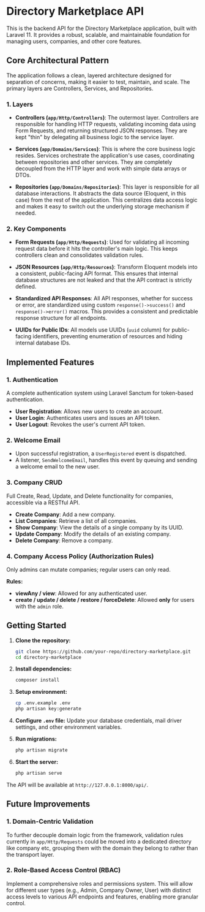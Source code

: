 # Directory Marketplace API

This is the backend API for the Directory Marketplace application, built with Laravel 11. It provides a robust, scalable, and maintainable foundation for managing users, companies, and other core features.

## Core Architectural Pattern

The application follows a clean, layered architecture designed for separation of concerns, making it easier to test, maintain, and scale. The primary layers are Controllers, Services, and Repositories.

### 1. Layers

-   **Controllers (`app/Http/Controllers`)**: The outermost layer. Controllers are responsible for handling HTTP requests, validating incoming data using Form Requests, and returning structured JSON responses. They are kept "thin" by delegating all business logic to the service layer.

-   **Services (`app/Domains/Services`)**: This is where the core business logic resides. Services orchestrate the application's use cases, coordinating between repositories and other services. They are completely decoupled from the HTTP layer and work with simple data arrays or DTOs.

-   **Repositories (`app/Domains/Repositories`)**: This layer is responsible for all database interactions. It abstracts the data source (Eloquent, in this case) from the rest of the application. This centralizes data access logic and makes it easy to switch out the underlying storage mechanism if needed.

### 2. Key Components

-   **Form Requests (`app/Http/Requests`)**: Used for validating all incoming request data before it hits the controller's main logic. This keeps controllers clean and consolidates validation rules.

-   **JSON Resources (`app/Http/Resources`)**: Transform Eloquent models into a consistent, public-facing API format. This ensures that internal database structures are not leaked and that the API contract is strictly defined.

-   **Standardized API Responses**: All API responses, whether for success or error, are standardized using custom `response()->success()` and `response()->error()` macros. This provides a consistent and predictable response structure for all endpoints.

-   **UUIDs for Public IDs**: All models use UUIDs (`uuid` column) for public-facing identifiers, preventing enumeration of resources and hiding internal database IDs.

## Implemented Features

### 1. Authentication
A complete authentication system using Laravel Sanctum for token-based authentication.
-   **User Registration**: Allows new users to create an account.
-   **User Login**: Authenticates users and issues an API token.
-   **User Logout**: Revokes the user's current API token.

### 2. Welcome Email
-   Upon successful registration, a `UserRegistered` event is dispatched.
-   A listener, `SendWelcomeEmail`, handles this event by queuing and sending a welcome email to the new user.

### 3. Company CRUD
Full Create, Read, Update, and Delete functionality for companies, accessible via a RESTful API.
-   **Create Company**: Add a new company.
-   **List Companies**: Retrieve a list of all companies.
-   **Show Company**: View the details of a single company by its UUID.
-   **Update Company**: Modify the details of an existing company.
-   **Delete Company**: Remove a company.

### 4. Company Access Policy (Authorization Rules)

Only admins can mutate companies; regular users can only read.

**Rules:**
- **viewAny / view**: Allowed for any authenticated user.
- **create / update / delete / restore / forceDelete**: Allowed **only** for users with the `admin` role.


## Getting Started

1.  **Clone the repository:**
    ```bash
    git clone https://github.com/your-repo/directory-marketplace.git
    cd directory-marketplace
    ```

2.  **Install dependencies:**
    ```bash
    composer install
    ```

3.  **Setup environment:**
    ```bash
    cp .env.example .env
    php artisan key:generate
    ```

4.  **Configure `.env` file:**
    Update your database credentials, mail driver settings, and other environment variables.

5.  **Run migrations:**
    ```bash
    php artisan migrate
    ```

6.  **Start the server:**
    ```bash
    php artisan serve
    ```

The API will be available at `http://127.0.0.1:8000/api/`.

## Future Improvements

### 1. Domain-Centric Validation
To further decouple domain logic from the framework, validation rules currently in `app/Http/Requests` could be moved into a dedicated directory like company etc, grouping them with the domain they belong to rather than the transport layer.

### 2. Role-Based Access Control (RBAC)
Implement a comprehensive roles and permissions system. This will allow for different user types (e.g., Admin, Company Owner, User) with distinct access levels to various API endpoints and features, enabling more granular control.
